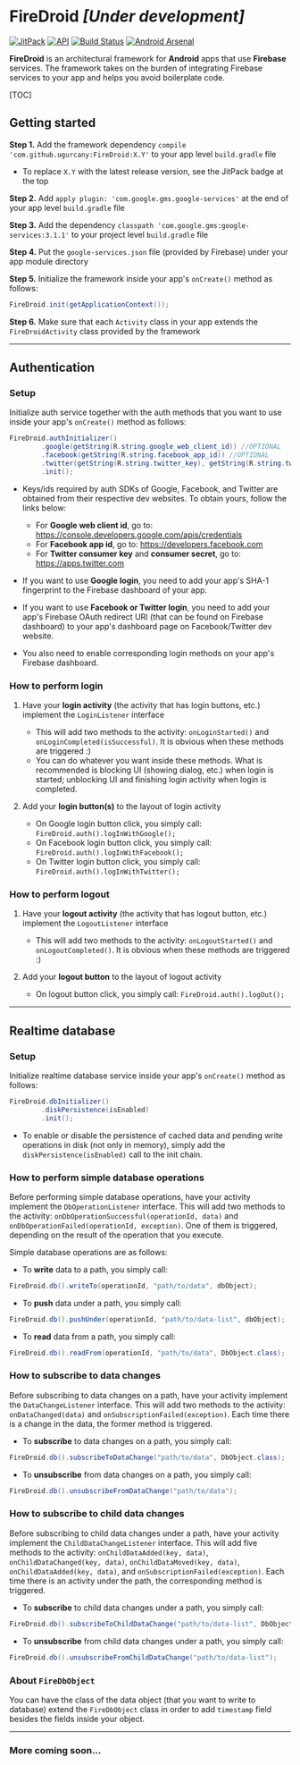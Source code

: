 # FireDroid *[Under development]*

[![JitPack](https://jitpack.io/v/ugurcany/FireDroid.svg)](https://jitpack.io/#ugurcany/FireDroid) [![API](https://img.shields.io/badge/API-16%2B-red.svg?style=flat)](https://android-arsenal.com/api?level=16) [![Build Status](https://travis-ci.org/ugurcany/FireDroid.svg?branch=develop)](https://travis-ci.org/ugurcany/FireDroid) [![Android Arsenal](https://img.shields.io/badge/Android%20Arsenal-FireDroid-orange.svg?style=flat)](https://android-arsenal.com/details/1/6718)

**FireDroid** is an architectural framework for **Android** apps that use **Firebase** services. The framework takes on the burden of integrating Firebase services to your app and helps you avoid boilerplate code.

[TOC]

## Getting started

**Step 1.** Add the framework dependency `compile 'com.github.ugurcany:FireDroid:X.Y'` to your app level `build.gradle` file
* To replace `X.Y` with the latest release version, see the JitPack badge at the top

**Step 2.** Add `apply plugin: 'com.google.gms.google-services'` at the end of your app level `build.gradle` file

**Step 3.** Add the dependency `classpath 'com.google.gms:google-services:3.1.1'` to your project level `build.gradle` file

**Step 4.** Put the `google-services.json` file (provided by Firebase) under your app module directory

**Step 5.** Initialize the framework inside your app's `onCreate()` method as follows:
```java
FireDroid.init(getApplicationContext());
```

**Step 6.** Make sure that each `Activity` class in your app extends the `FireDroidActivity` class provided by the framework


- - -


## Authentication

### Setup

Initialize auth service together with the auth methods that you want to use inside your app's `onCreate()` method as follows:
```java
FireDroid.authInitializer()
		.google(getString(R.string.google_web_client_id)) //OPTIONAL
		.facebook(getString(R.string.facebook_app_id)) //OPTIONAL
		.twitter(getString(R.string.twitter_key), getString(R.string.twitter_secret)) //OPTIONAL
		.init();
```

* Keys/ids required by auth SDKs of Google, Facebook, and Twitter are obtained from their respective dev websites. To obtain yours, follow the links below:
	* For **Google web client id**, go to: https://console.developers.google.com/apis/credentials
	* For **Facebook app id**, go to: https://developers.facebook.com
	* For **Twitter consumer key** and **consumer secret**, go to: https://apps.twitter.com

* If you want to use **Google login**, you need to add your app's SHA-1 fingerprint to the Firebase dashboard of your app.

* If you want to use **Facebook or Twitter login**, you need to add your app's Firebase OAuth redirect URI (that can be found on Firebase dashboard) to your app's dashboard page on Facebook/Twitter dev website.

* You also need to enable corresponding login methods on your app's Firebase dashboard.

### How to perform login

1. Have your **login activity** (the activity that has login buttons, etc.) implement the `LoginListener` interface
	- This will add two methods to the activity: `onLoginStarted()` and `onLoginCompleted(isSuccessful)`. It is obvious when these methods are triggered :)
	- You can do whatever you want inside these methods. What is recommended is blocking UI (showing dialog, etc.) when login is started; unblocking UI and finishing login activity when login is completed.

2. Add your **login button(s)** to the layout of login activity
	- On Google login button click, you simply call: `FireDroid.auth().logInWithGoogle();`
	- On Facebook login button click, you simply call: `FireDroid.auth().logInWithFacebook();`
	- On Twitter login button click, you simply call: `FireDroid.auth().logInWithTwitter();`

### How to perform logout

1. Have your **logout activity** (the activity that has logout button, etc.) implement the `LogoutListener` interface
	- This will add two methods to the activity: `onLogoutStarted()` and `onLogoutCompleted()`. It is obvious when these methods are triggered :)

2. Add your **logout button** to the layout of logout activity
	- On logout button click, you simply call: `FireDroid.auth().logOut();`


- - -


## Realtime database

### Setup

Initialize realtime database service inside your app's `onCreate()` method as follows:
```java
FireDroid.dbInitializer()
		.diskPersistence(isEnabled)
		.init();
```

* To enable or disable the persistence of cached data and pending write operations in disk (not only in memory), simply add the `diskPersistence(isEnabled)` call to the init chain.

### How to perform simple database operations

Before performing simple database operations, have your activity implement the `DbOperationListener` interface. This will add two methods to the activity: `onDbOperationSuccessful(operationId, data)` and `onDbOperationFailed(operationId, exception)`. One of them is triggered, depending on the result of the operation that you execute.

Simple database operations are as follows:

* To **write** data to a path, you simply call:
```java
FireDroid.db().writeTo(operationId, "path/to/data", dbObject);
```

* To **push** data under a path, you simply call:
```java
FireDroid.db().pushUnder(operationId, "path/to/data-list", dbObject);
```

* To **read** data from a path, you simply call:
```java
FireDroid.db().readFrom(operationId, "path/to/data", DbObject.class);
```

### How to subscribe to data changes

Before subscribing to data changes on a path, have your activity implement the `DataChangeListener` interface. This will add two methods to the activity: `onDataChanged(data)` and `onSubscriptionFailed(exception)`. Each time there is a change in the data, the former method is triggered.

* To **subscribe** to data changes on a path, you simply call:
```java
FireDroid.db().subscribeToDataChange("path/to/data", DbObject.class);
```

* To **unsubscribe** from data changes on a path, you simply call:
```java
FireDroid.db().unsubscribeFromDataChange("path/to/data");
```

### How to subscribe to child data changes

Before subscribing to child data changes under a path, have your activity implement the `ChildDataChangeListener` interface. This will add five methods to the activity: `onChildDataAdded(key, data)`, `onChildDataChanged(key, data)`, `onChildDataMoved(key, data)`, `onChildDataAdded(key, data)`, and `onSubscriptionFailed(exception)`. Each time there is an activity under the path, the corresponding method is triggered.

* To **subscribe** to child data changes under a path, you simply call:
```java
FireDroid.db().subscribeToChildDataChange("path/to/data-list", DbObject.class);
```

* To **unsubscribe** from child data changes under a path, you simply call:
```java
FireDroid.db().unsubscribeFromChildDataChange("path/to/data-list");
```

### About `FireDbObject`

You can have the class of the data object (that you want to write to database) extend the `FireDbObject` class in order to add `timestamp` field besides the fields inside your object.


- - -


### More coming soon...